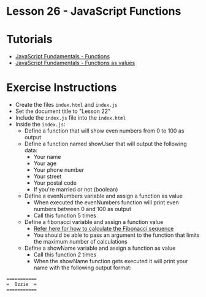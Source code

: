 # Lesson 26 - JavaScript Functions

# Tutorials

- [JavaScript Fundamentals - Functions](https://javascript.info/function-basics)
- [JavaScript Fundamentals - Functions as values](https://javascript.info/function-expressions-arrows)

# Exercise Instructions

- Create the files `index.html` and `index.js`
- Set the document title to "Lesson 22"
- Include the `index.js` file into the `index.html`
- Inside the `index.js`:
  - Define a function that will show even numbers from 0 to 100 as output
  - Define a function named showUser that will output the following data:
    - Your name
    - Your age
    - Your phone number
    - Your street
    - Your postal code
    - If you're married or not (boolean)
  - Define a evenNumbers variable and assign a function as value
    - When executed the evenNumbers function will print even numbers between 0 and 100 as output
    - Call this function 5 times
  - Define a fibonacci variable and assign a function value
    - [Refer here for how to calculate the Fibonacci sequence](https://www.mathsisfun.com/numbers/fibonacci-sequence.html)
    - You should be able to pass an argument to the function that limits the maximum number of calculations
  - Define a showName variable and assign a function as value
    - Call this function 2 times
    - When the showName function gets executed it will print your name with the following output format:
```
===========
=  Ozzie  =
===========
```
